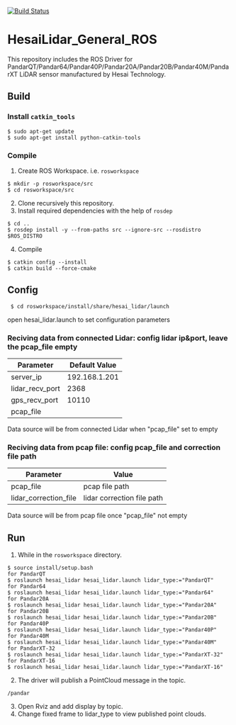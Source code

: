 [![Build Status](https://travis-ci.org/amc-nu/HesaiLidar_Pandar64_ros.svg?branch=master)](https://travis-ci.org/amc-nu/HesaiLidar_Pandar64_ros)

# HesaiLidar_General_ROS

This repository includes the ROS Driver for PandarQT/Pandar64/Pandar40P/Pandar20A/Pandar20B/Pandar40M/PandarXT LiDAR sensor manufactured by Hesai Technology.


## Build

### Install `catkin_tools`

```
$ sudo apt-get update
$ sudo apt-get install python-catkin-tools
```

### Compile

1. Create ROS Workspace. i.e. `rosworkspace`
```
$ mkdir -p rosworkspace/src
$ cd rosworkspace/src
```

2. Clone recursively this repository.
3. Install required dependencies with the help of `rosdep` 
```
$ cd ..
$ rosdep install -y --from-paths src --ignore-src --rosdistro $ROS_DISTRO 
```
4. Compile
```
$ catkin config --install
$ catkin build --force-cmake
```


## Config
```
 $ cd rosworkspace/install/share/hesai_lidar/launch
```
open hesai_lidar.launch to set configuration parameters
### Reciving data from connected Lidar: config lidar ip&port, leave the pcap_file empty
|Parameter | Default Value|
|---------|---------------|
|server_ip |192.168.1.201|
|lidar_recv_port |2368|
|gps_recv_port  |10110|
|pcap_file ||

Data source will be from connected Lidar when "pcap_file" set to empty

### Reciving data from pcap file: config pcap_file and correction file path
|Parameter | Value|
|---------|---------------|
|pcap_file |pcap file path|
|lidar_correction_file |lidar correction file path|

Data source will be from pcap file once "pcap_file" not empty 


## Run

1. While in the `rosworkspace` directory.
```
$ source install/setup.bash
for PandarQT
$ roslaunch hesai_lidar hesai_lidar.launch lidar_type:="PandarQT"
for Pandar64
$ roslaunch hesai_lidar hesai_lidar.launch lidar_type:="Pandar64"
for Pandar20A
$ roslaunch hesai_lidar hesai_lidar.launch lidar_type:="Pandar20A"
for Pandar20B
$ roslaunch hesai_lidar hesai_lidar.launch lidar_type:="Pandar20B"
for Pandar40P
$ roslaunch hesai_lidar hesai_lidar.launch lidar_type:="Pandar40P"
for Pandar40M
$ roslaunch hesai_lidar hesai_lidar.launch lidar_type:="Pandar40M"
for PandarXT-32
$ roslaunch hesai_lidar hesai_lidar.launch lidar_type:="PandarXT-32"
for PandarXT-16
$ roslaunch hesai_lidar hesai_lidar.launch lidar_type:="PandarXT-16"
```
2. The driver will publish a PointCloud message in the topic.
```
/pandar
```
3. Open Rviz and add display by topic.
4. Change fixed frame to lidar_type to view published point clouds.

